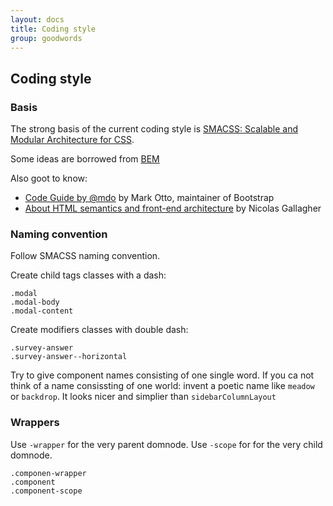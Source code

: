 ```yaml
---
layout: docs
title: Coding style
group: goodwords
---
```


## Coding style

### Basis

The strong basis of the current coding style is [SMACSS: Scalable and Modular Architecture for CSS](https://smacss.com/).

Some ideas are borrowed from [BEM](https://css-tricks.com/bem-101/)

Also goot to know: 

* [Code Guide by @mdo](http://codeguide.co) by Mark Otto, maintainer of Bootstrap
* [About HTML semantics and front-end architecture](http://nicolasgallagher.com/about-html-semantics-front-end-architecture/) by Nicolas Gallagher


### Naming convention

Follow SMACSS naming convention. 

Create child tags classes with a dash:

```
.modal
.modal-body
.modal-content
```

Create modifiers classes with double dash:

```
.survey-answer
.survey-answer--horizontal
```

Try to give component names consisting of one single word. If you ca not think of a name consissting of one world: invent a poetic name like `meadow` or `backdrop`. It looks nicer and simplier than `sidebarColumnLayout`


### Wrappers

Use `-wrapper` for the very parent domnode. Use `-scope` for for the very child domnode. 

```
.componen-wrapper
.component
.component-scope
```
